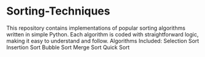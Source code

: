 # Sorting-Techniques
This repository contains implementations of popular sorting algorithms written in simple Python. Each algorithm is coded with straightforward logic, making it easy to understand and follow.  Algorithms Included: Selection Sort Insertion Sort Bubble Sort Merge Sort Quick Sort
